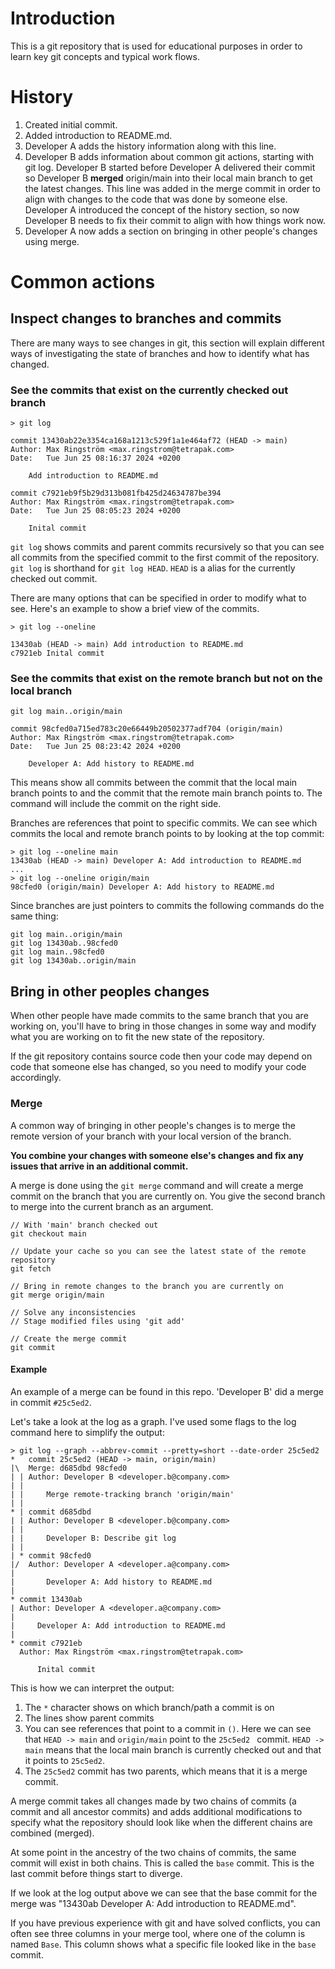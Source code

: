 # Introduction
This is a git repository that is used for educational
purposes in order to learn key git concepts and
typical work flows.

# History
1. Created initial commit.
2. Added introduction to README.md.
3. Developer A adds the history information along with this line.
4. Developer B adds information about common git actions, starting with git log.
Developer B started before Developer A delivered their commit so Developer B
**merged** origin/main into their local main branch to get the latest changes.
This line was added in the merge commit in order to align with changes to the
code that was done by someone else. Developer A introduced the concept of the
history section, so now Developer B needs to fix their commit to align with how
things work now.
5. Developer A now adds a section on bringing in other people's changes using
merge.

# Common actions

## Inspect changes to branches and commits
There are many ways to see changes in git, this section will explain different
ways of investigating the state of branches and how to identify what has changed.

### See the commits that exist on the currently checked out branch
```
> git log

commit 13430ab22e3354ca168a1213c529f1a1e464af72 (HEAD -> main)
Author: Max Ringström <max.ringstrom@tetrapak.com>
Date:   Tue Jun 25 08:16:37 2024 +0200

    Add introduction to README.md

commit c7921eb9f5b29d313b081fb425d24634787be394
Author: Max Ringström <max.ringstrom@tetrapak.com>
Date:   Tue Jun 25 08:05:23 2024 +0200

    Inital commit

```

`git log` shows commits and parent commits recursively so that you can see all
commits from the specified commit to the first commit of the repository.
`git log` is shorthand for `git log HEAD`. `HEAD` is a alias for the currently
checked out commit.

There are many options that can be specified in order to modify what to see.
Here's an example to show a brief view of the commits.

```
> git log --oneline

13430ab (HEAD -> main) Add introduction to README.md
c7921eb Inital commit

```

### See the commits that exist on the remote branch but not on the local branch
```
git log main..origin/main

commit 98cfed0a715ed783c20e66449b20502377adf704 (origin/main)
Author: Max Ringström <max.ringstrom@tetrapak.com>
Date:   Tue Jun 25 08:23:42 2024 +0200

    Developer A: Add history to README.md
```
This means show all commits between the commit that the local main branch points
to and the commit that the remote main branch points to. The command will include
the commit on the right side.

Branches are references that point to specific commits. We can see which commits
the local and remote branch points to by looking at the top commit:
```
> git log --oneline main
13430ab (HEAD -> main) Developer A: Add introduction to README.md
...
> git log --oneline origin/main
98cfed0 (origin/main) Developer A: Add history to README.md
```

Since branches are just pointers to commits the following commands do the same thing:
```
git log main..origin/main
git log 13430ab..98cfed0
git log main..98cfed0
git log 13430ab..origin/main
```

## Bring in other peoples changes
When other people have made commits to the same branch that you are working on,
you'll have to bring in those changes in some way and modify what you are
working on to fit the new state of the repository.

If the git repository contains source code then your code may depend on code
that someone else has changed, so you need to modify your code accordingly.

### Merge
A common way of bringing in other people's changes is to merge the remote version
of your branch with your local version of the branch.

**You combine your changes with someone else's changes and fix any issues that
arrive in an additional commit.**

A merge is done using the `git merge` command and will create a merge commit
on the branch that you are currently on. You give the second branch to merge
into the current branch as an argument.
```
// With 'main' branch checked out
git checkout main

// Update your cache so you can see the latest state of the remote repository
git fetch

// Bring in remote changes to the branch you are currently on
git merge origin/main

// Solve any inconsistencies
// Stage modified files using 'git add'

// Create the merge commit
git commit
```

#### Example
An example of a merge can be found in this repo. 'Developer B' did a merge in
commit `#25c5ed2`.

Let's take a look at the log as a graph. I've used some flags to the log
command here to simplify the output:

```
> git log --graph --abbrev-commit --pretty=short --date-order 25c5ed2
*   commit 25c5ed2 (HEAD -> main, origin/main)
|\  Merge: d685dbd 98cfed0
| | Author: Developer B <developer.b@company.com>
| |
| |     Merge remote-tracking branch 'origin/main'
| |
* | commit d685dbd
| | Author: Developer B <developer.b@company.com>
| |
| |     Developer B: Describe git log
| |
| * commit 98cfed0
|/  Author: Developer A <developer.a@company.com>
|
|       Developer A: Add history to README.md
|
* commit 13430ab
| Author: Developer A <developer.a@company.com>
|
|     Developer A: Add introduction to README.md
|
* commit c7921eb
  Author: Max Ringström <max.ringstrom@tetrapak.com>

      Inital commit

```

This is how we can interpret the output:
1. The `*` character shows on which branch/path a commit is on
2. The lines show parent commits
3. You can see references that point to a commit in `()`. Here we can see that
`HEAD -> main` and `origin/main` point to the `25c5ed2 ` commit. `HEAD -> main`
means that the local main branch is currently checked out and that it points to
`25c5ed2`.
4. The `25c5ed2` commit has two parents, which means that it is a merge commit.

A merge commit takes all changes made by two chains of commits (a commit and all
ancestor commits) and adds additional modifications to specify what the
repository should look like when the different chains are combined (merged).

At some point in the ancestry of the two chains of commits, the same commit will
exist in both chains. This is called the `base` commit. This is the last commit
before things start to diverge.

If we look at the log output above we can see that the base commit for the merge
was "13430ab Developer A: Add introduction to README.md".

If you have previous experience with git and have solved conflicts, you can often
see three columns in your merge tool, where one of the column is named `Base`.
This column shows what a specific file looked like in the `base` commit.

